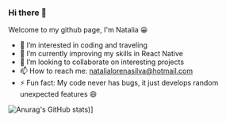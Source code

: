 ### Hi there 👋

Welcome to my github page, I'm Natalia 😀

- 👀 I’m interested in coding and traveling
- 🌱 I’m currently improving my skills in React Native
- 👯 I’m looking to collaborate on interesting projects
- 📫 How to reach me: natalialorenasilva@hotmail.com
- ⚡ Fun fact: My code never has bugs, it just develops random unexpected features 😄


![Anurag's GitHub stats](https://github-readme-stats.vercel.app/api?username=natiloresilva&count_private=true&theme=cobalt))]


